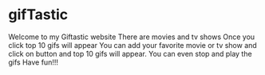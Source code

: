 # gifTastic
Welcome to my Giftastic website
There are movies and tv shows
Once you click top 10 gifs will appear
You can add your favorite movie or tv show and click on button and top 10 gifs will appear.
You can even stop and play the gifs
Have fun!!!
